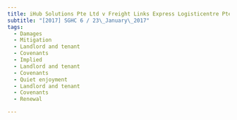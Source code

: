 ```yaml
---
title: iHub Solutions Pte Ltd v Freight Links Express Logisticentre Pte Ltd 
subtitle: "[2017] SGHC 6 / 23\_January\_2017"
tags:
  - Damages
  - Mitigation
  - Landlord and tenant
  - Covenants
  - Implied
  - Landlord and tenant
  - Covenants
  - Quiet enjoyment
  - Landlord and tenant
  - Covenants
  - Renewal

---
```


